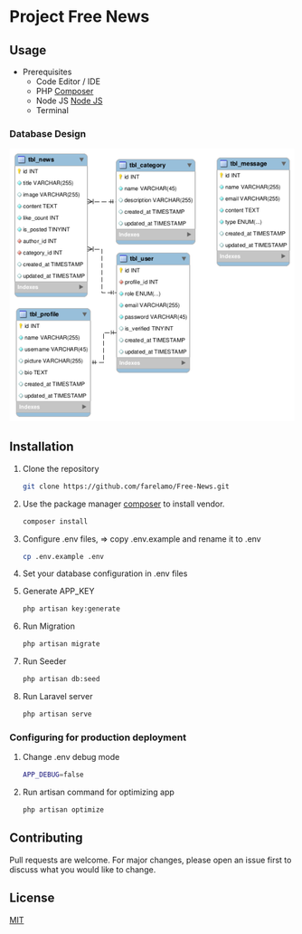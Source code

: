 # Project Free News

## Usage
- Prerequisites
    - Code Editor / IDE
    - PHP [Composer](https://getcomposer.org/download/)
    - Node JS [Node JS](https://nodejs.org/en/)
    - Terminal

### Database Design
![img](/public/images/erd.png)

## Installation

1. Clone the repository
    ```bash
    git clone https://github.com/farelamo/Free-News.git
    ```

2. Use the package manager [composer](https://getcomposer.org/download/) to install vendor.
    ```bash
    composer install
    ```

3. Configure .env files, => copy .env.example and rename it to .env
    ```bash
    cp .env.example .env
    ```

4. Set your database configuration in .env files

5. Generate APP_KEY
    ```bash
    php artisan key:generate
    ```

6. Run Migration
    ```bash
    php artisan migrate
    ```

7. Run Seeder
    ```bash
    php artisan db:seed
    ```

8. Run Laravel server
    ```bash
    php artisan serve
    ```

### Configuring for production deployment

1. Change .env debug mode
    ```bash
    APP_DEBUG=false
    ```

2. Run artisan command for optimizing app
    ```bash
    php artisan optimize
    ```

## Contributing
Pull requests are welcome. For major changes, please open an issue first to discuss what you would like to change.

## License
[MIT](https://choosealicense.com/licenses/mit/)
